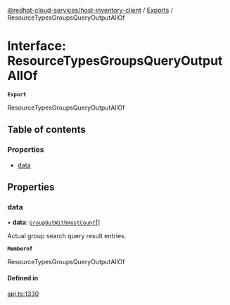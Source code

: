[@redhat-cloud-services/host-inventory-client](../README.md) / [Exports](../modules.md) / ResourceTypesGroupsQueryOutputAllOf

# Interface: ResourceTypesGroupsQueryOutputAllOf

**`Export`**

ResourceTypesGroupsQueryOutputAllOf

## Table of contents

### Properties

- [data](ResourceTypesGroupsQueryOutputAllOf.md#data)

## Properties

### data

• **data**: [`GroupOutWithHostCount`](GroupOutWithHostCount.md)[]

Actual group search query result entries.

**`Memberof`**

ResourceTypesGroupsQueryOutputAllOf

#### Defined in

[api.ts:1330](https://github.com/RedHatInsights/javascript-clients/blob/main/packages/host-inventory/api.ts#L1330)
